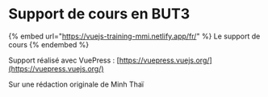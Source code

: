 # Support de cours en BUT3

{% embed url="https://vuejs-training-mmi.netlify.app/fr/" %}
Le support de cours
{% endembed %}

Support réalisé avec VuePress : [https://vuepress.vuejs.org/](https://vuepress.vuejs.org/)

Sur une rédaction originale de Minh Thaï
